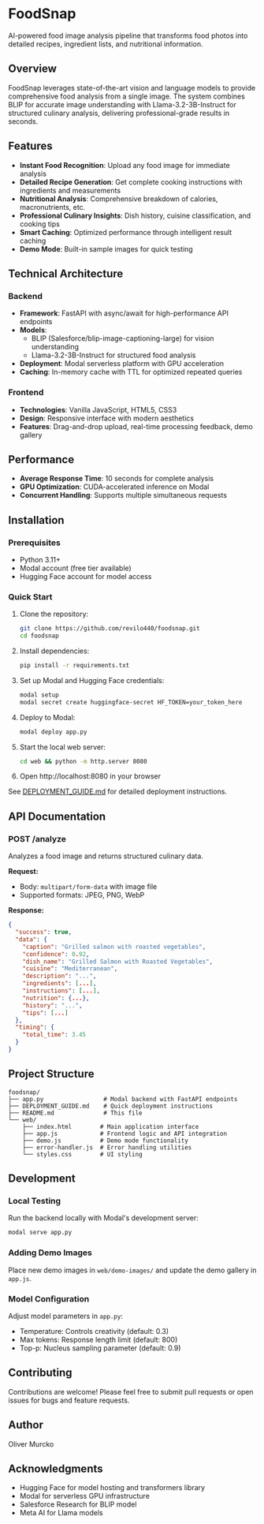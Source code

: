# FoodSnap

AI-powered food image analysis pipeline that transforms food photos into detailed recipes, ingredient lists, and nutritional information.

## Overview

FoodSnap leverages state-of-the-art vision and language models to provide comprehensive food analysis from a single image. The system combines BLIP for accurate image understanding with Llama-3.2-3B-Instruct for structured culinary analysis, delivering professional-grade results in seconds.

## Features

- **Instant Food Recognition**: Upload any food image for immediate analysis
- **Detailed Recipe Generation**: Get complete cooking instructions with ingredients and measurements
- **Nutritional Analysis**: Comprehensive breakdown of calories, macronutrients, etc.
- **Professional Culinary Insights**: Dish history, cuisine classification, and cooking tips
- **Smart Caching**: Optimized performance through intelligent result caching
- **Demo Mode**: Built-in sample images for quick testing

## Technical Architecture

### Backend
- **Framework**: FastAPI with async/await for high-performance API endpoints
- **Models**: 
  - BLIP (Salesforce/blip-image-captioning-large) for vision understanding
  - Llama-3.2-3B-Instruct for structured food analysis
- **Deployment**: Modal serverless platform with GPU acceleration
- **Caching**: In-memory cache with TTL for optimized repeated queries

### Frontend
- **Technologies**: Vanilla JavaScript, HTML5, CSS3
- **Design**: Responsive interface with modern aesthetics
- **Features**: Drag-and-drop upload, real-time processing feedback, demo gallery

## Performance

- **Average Response Time**: 10 seconds for complete analysis
- **GPU Optimization**: CUDA-accelerated inference on Modal
- **Concurrent Handling**: Supports multiple simultaneous requests

## Installation

### Prerequisites
- Python 3.11+
- Modal account (free tier available)
- Hugging Face account for model access

### Quick Start

1. Clone the repository:
   ```bash
   git clone https://github.com/revilo440/foodsnap.git
   cd foodsnap
   ```

2. Install dependencies:
   ```bash
   pip install -r requirements.txt
   ```

3. Set up Modal and Hugging Face credentials:
   ```bash
   modal setup
   modal secret create huggingface-secret HF_TOKEN=your_token_here
   ```

4. Deploy to Modal:
   ```bash
   modal deploy app.py
   ```

5. Start the local web server:
   ```bash
   cd web && python -m http.server 8080
   ```

6. Open http://localhost:8080 in your browser

See [DEPLOYMENT_GUIDE.md](DEPLOYMENT_GUIDE.md) for detailed deployment instructions.

## API Documentation

### POST /analyze
Analyzes a food image and returns structured culinary data.

**Request:**
- Body: `multipart/form-data` with image file
- Supported formats: JPEG, PNG, WebP

**Response:**
```json
{
  "success": true,
  "data": {
    "caption": "Grilled salmon with roasted vegetables",
    "confidence": 0.92,
    "dish_name": "Grilled Salmon with Roasted Vegetables",
    "cuisine": "Mediterranean",
    "description": "...",
    "ingredients": [...],
    "instructions": [...],
    "nutrition": {...},
    "history": "...",
    "tips": [...]
  },
  "timing": {
    "total_time": 3.45
  }
}
```

## Project Structure

```
foodsnap/
├── app.py                 # Modal backend with FastAPI endpoints
├── DEPLOYMENT_GUIDE.md    # Quick deployment instructions
├── README.md              # This file
└── web/
    ├── index.html        # Main application interface
    ├── app.js            # Frontend logic and API integration
    ├── demo.js           # Demo mode functionality
    ├── error-handler.js  # Error handling utilities
    └── styles.css        # UI styling
```

## Development

### Local Testing
Run the backend locally with Modal's development server:
```bash
modal serve app.py
```

### Adding Demo Images
Place new demo images in `web/demo-images/` and update the demo gallery in `app.js`.

### Model Configuration
Adjust model parameters in `app.py`:
- Temperature: Controls creativity (default: 0.3)
- Max tokens: Response length limit (default: 800)
- Top-p: Nucleus sampling parameter (default: 0.9)

## Contributing

Contributions are welcome! Please feel free to submit pull requests or open issues for bugs and feature requests.

## Author

Oliver Murcko

## Acknowledgments

- Hugging Face for model hosting and transformers library
- Modal for serverless GPU infrastructure
- Salesforce Research for BLIP model
- Meta AI for Llama models
